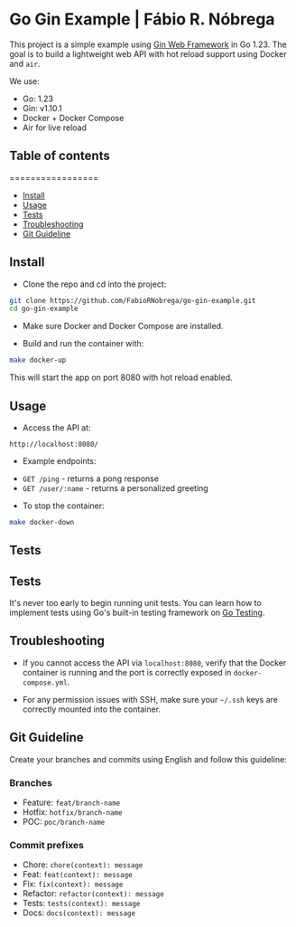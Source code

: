 # Go Gin Example | Fábio R. Nóbrega

This project is a simple example using [Gin Web Framework](https://github.com/gin-gonic/gin) in Go 1.23. The goal is to build a lightweight web API with hot reload support using Docker and `air`.

We use:  
- Go: 1.23  
- Gin: v1.10.1  
- Docker + Docker Compose  
- Air for live reload

## Table of contents
=================

  * [Install](#install)  
  * [Usage](#usage)  
  * [Tests](#tests)  
  * [Troubleshooting](#troubleshooting)  
  * [Git Guideline](#git-guideline)  

## Install

+ Clone the repo and cd into the project:

```bash
git clone https://github.com/FabioRNobrega/go-gin-example.git
cd go-gin-example
```

+ Make sure Docker and Docker Compose are installed.

+ Build and run the container with:

```bash
make docker-up
```

This will start the app on port 8080 with hot reload enabled.


## Usage

+ Access the API at:

```
http://localhost:8080/
```

+ Example endpoints:

- `GET /ping` - returns a pong response  
- `GET /user/:name` - returns a personalized greeting  

+ To stop the container:

```bash
make docker-down
```


## Tests

## Tests

It's never too early to begin running unit tests. You can learn how to implement tests using Go's built-in testing framework on [Go Testing](https://pkg.go.dev/testing).



## Troubleshooting

- If you cannot access the API via `localhost:8080`, verify that the Docker container is running and the port is correctly exposed in `docker-compose.yml`.

- For any permission issues with SSH, make sure your `~/.ssh` keys are correctly mounted into the container.


## Git Guideline

Create your branches and commits using English and follow this guideline:

### Branches
- Feature:  `feat/branch-name`  
- Hotfix: `hotfix/branch-name`  
- POC: `poc/branch-name`  

### Commit prefixes
- Chore: `chore(context): message`  
- Feat: `feat(context): message`  
- Fix: `fix(context): message`  
- Refactor: `refactor(context): message`  
- Tests: `tests(context): message`  
- Docs: `docs(context): message`  
